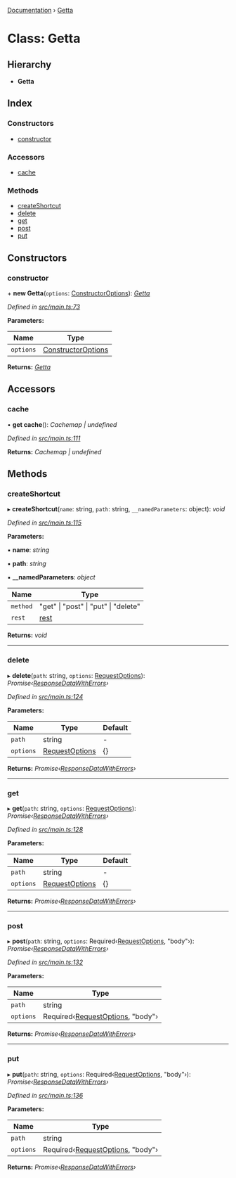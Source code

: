 [Documentation](../README.md) › [Getta](getta.md)

# Class: Getta

## Hierarchy

* **Getta**

## Index

### Constructors

* [constructor](getta.md#constructor)

### Accessors

* [cache](getta.md#cache)

### Methods

* [createShortcut](getta.md#createshortcut)
* [delete](getta.md#delete)
* [get](getta.md#get)
* [post](getta.md#post)
* [put](getta.md#put)

## Constructors

###  constructor

\+ **new Getta**(`options`: [ConstructorOptions](../interfaces/constructoroptions.md)): *[Getta](getta.md)*

*Defined in [src/main.ts:73](https://github.com/dylanaubrey/getta/blob/c5429fa/src/main.ts#L73)*

**Parameters:**

Name | Type |
------ | ------ |
`options` | [ConstructorOptions](../interfaces/constructoroptions.md) |

**Returns:** *[Getta](getta.md)*

## Accessors

###  cache

• **get cache**(): *Cachemap | undefined*

*Defined in [src/main.ts:111](https://github.com/dylanaubrey/getta/blob/c5429fa/src/main.ts#L111)*

**Returns:** *Cachemap | undefined*

## Methods

###  createShortcut

▸ **createShortcut**(`name`: string, `path`: string, `__namedParameters`: object): *void*

*Defined in [src/main.ts:115](https://github.com/dylanaubrey/getta/blob/c5429fa/src/main.ts#L115)*

**Parameters:**

▪ **name**: *string*

▪ **path**: *string*

▪ **__namedParameters**: *object*

Name | Type |
------ | ------ |
`method` | "get" &#124; "post" &#124; "put" &#124; "delete" |
`rest` | [rest](undefined) |

**Returns:** *void*

___

###  delete

▸ **delete**(`path`: string, `options`: [RequestOptions](../interfaces/requestoptions.md)): *Promise‹[ResponseDataWithErrors](../interfaces/responsedatawitherrors.md)›*

*Defined in [src/main.ts:124](https://github.com/dylanaubrey/getta/blob/c5429fa/src/main.ts#L124)*

**Parameters:**

Name | Type | Default |
------ | ------ | ------ |
`path` | string | - |
`options` | [RequestOptions](../interfaces/requestoptions.md) |  {} |

**Returns:** *Promise‹[ResponseDataWithErrors](../interfaces/responsedatawitherrors.md)›*

___

###  get

▸ **get**(`path`: string, `options`: [RequestOptions](../interfaces/requestoptions.md)): *Promise‹[ResponseDataWithErrors](../interfaces/responsedatawitherrors.md)›*

*Defined in [src/main.ts:128](https://github.com/dylanaubrey/getta/blob/c5429fa/src/main.ts#L128)*

**Parameters:**

Name | Type | Default |
------ | ------ | ------ |
`path` | string | - |
`options` | [RequestOptions](../interfaces/requestoptions.md) |  {} |

**Returns:** *Promise‹[ResponseDataWithErrors](../interfaces/responsedatawitherrors.md)›*

___

###  post

▸ **post**(`path`: string, `options`: Required‹[RequestOptions](../interfaces/requestoptions.md), "body"›): *Promise‹[ResponseDataWithErrors](../interfaces/responsedatawitherrors.md)›*

*Defined in [src/main.ts:132](https://github.com/dylanaubrey/getta/blob/c5429fa/src/main.ts#L132)*

**Parameters:**

Name | Type |
------ | ------ |
`path` | string |
`options` | Required‹[RequestOptions](../interfaces/requestoptions.md), "body"› |

**Returns:** *Promise‹[ResponseDataWithErrors](../interfaces/responsedatawitherrors.md)›*

___

###  put

▸ **put**(`path`: string, `options`: Required‹[RequestOptions](../interfaces/requestoptions.md), "body"›): *Promise‹[ResponseDataWithErrors](../interfaces/responsedatawitherrors.md)›*

*Defined in [src/main.ts:136](https://github.com/dylanaubrey/getta/blob/c5429fa/src/main.ts#L136)*

**Parameters:**

Name | Type |
------ | ------ |
`path` | string |
`options` | Required‹[RequestOptions](../interfaces/requestoptions.md), "body"› |

**Returns:** *Promise‹[ResponseDataWithErrors](../interfaces/responsedatawitherrors.md)›*
